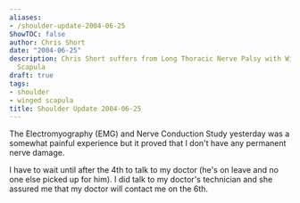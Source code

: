 ```yaml
---
aliases:
- /shoulder-update-2004-06-25
ShowTOC: false
author: Chris Short
date: "2004-06-25"
description: Chris Short suffers from Long Thoracic Nerve Palsy with Winging of the
  Scapula
draft: true
tags:
- shoulder
- winged scapula
title: Shoulder Update 2004-06-25
---
```


The Electromyography (EMG) and Nerve Conduction Study yesterday was a somewhat painful experience but it proved that I don't have any permanent nerve damage.

I have to wait until after the 4th to talk to my doctor (he's on leave and no one else picked up for him). I did talk to my doctor's technician and she assured me that my doctor will contact me on the 6th.